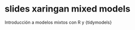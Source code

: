 
# slides xaringan mixed models

<!-- badges: start -->
<!-- badges: end -->

Introducción a modelos mixtos con R y {tidymodels}

